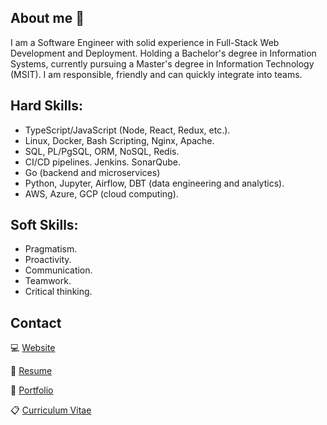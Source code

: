 ## About me 👋
I am a Software Engineer with solid experience in Full-Stack Web Development and Deployment. Holding a Bachelor's degree in Information Systems, currently pursuing a Master's degree in Information Technology (MSIT). I am responsible, friendly and can quickly integrate into teams.

## Hard Skills:
- TypeScript/JavaScript (Node, React, Redux, etc.).
- Linux, Docker, Bash Scripting, Nginx, Apache.
- SQL, PL/PgSQL, ORM, NoSQL, Redis.
- CI/CD pipelines. Jenkins. SonarQube.
- Go (backend and microservices)
- Python, Jupyter, Airflow, DBT (data engineering and analytics).
- AWS, Azure, GCP (cloud computing).

## Soft Skills:
- Pragmatism.
- Proactivity.
- Communication.
- Teamwork.
- Critical thinking.

## Contact
💻 [Website](https://jesusandres31.github.io/)

📄 [Resume](https://bit.ly/jesusandreszini-resume) 

💼 [Portfolio](https://github.com/jesusandres31/portfolio) 

📋 [Curriculum Vitae](https://drive.google.com/file/d/1yFrs0Cqv2cLb03B8Pts7bR0fRmEHiH9F/view?usp=sharing) 

